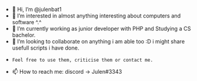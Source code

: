- 👋 Hi, I’m @julenbat1
- 👀 I’m interested in almost anything interesting about computers and software ^.^
- 🌱 I’m currently working as junior developer with PHP and Studying a CS bachelor.
- 💞️ I’m looking to collaborate on anything i am able too :D i might share usefull scripts i have done.
-     Feel free to use them, criticise them or contact me. 
- 📫 How to reach me:  discord -> Julen#3343 

<!---
julenbat1/julenbat1 is a ✨ special ✨ repository because its `README.md` (this file) appears on your GitHub profile.
You can click the Preview link to take a look at your changes.
--->
